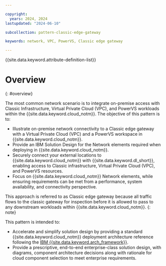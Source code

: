 ```yaml
---

copyright:
  years: 2024, 2024
lastupdated: "2024-06-10"

subcollection: pattern-classic-edge-gateway

keywords: network, VPC, PowerVS, Classic edge gateway

---
```


{{site.data.keyword.attribute-definition-list}}

# Overview
{: #overview}

The most common network scenario is to integrate on-premise access with Classic Infrastructure, Virtual Private Cloud (VPC), and PowerVS workloads within the {{site.data.keyword.cloud_notm}}. The objective of this pattern is to:

-   Illustrate on-premise network connectivity to a Classic edge gateway with a Virtual Private Cloud (VPC) and a PowerVS workspace in {{site.data.keyword.cloud_notm}}.
-   Provide an IBM Solution Design for the Network elements required when deploying in {{site.data.keyword.cloud_notm}}.
-   Securely connect your external locations to {{site.data.keyword.cloud_notm}} with {{site.data.keyword.dl_short}}, enabling access to Classic infrastructure, Virtual Private Cloud (VPC), and PowerVS resources.
-   Focus on {{site.data.keyword.cloud_notm}} Network elements, while ensuring requirements can be met from a performance, system availability, and connectivity perspective.

This approach is referred to as Classic edge gateway because all traffic flows to the classic gateway for inspection before it is allowed to pass to any downstream workloads within {{site.data.keyword.cloud_notm}}.
{: note}

This pattern is intended to:

-   Accelerate and simplify solution design by providing a standard {{site.data.keyword.cloud_notm}} deployment architecture reference following the [IBM {{site.data.keyword.arch_framework}}](/docs/architecture-framework).
-   Provide a prescriptive, end-to-end enterprise-class solution design, with diagrams, component architecture decisions along with rationale for cloud component selection to meet enterprise requirements.

